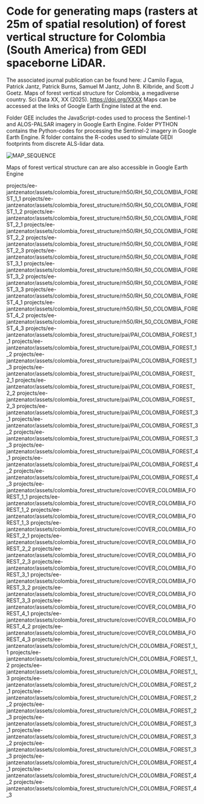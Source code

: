 # Code for generating maps (rasters at 25m of spatial resolution) of forest vertical structure for Colombia (South America) from GEDI spaceborne LiDAR.
The associated journal publication can be found here: J Camilo Fagua, Patrick Jantz, Patrick Burns, Samuel M Jantz, John B. Kilbride, and Scott J Goetz. Maps of forest vertical structure for Colombia, a megadiverse country. Sci Data XX, XX (2025). https://doi.org/XXXX Maps can be accessed at the links of Google Earth Engine listed at the end. 

Folder GEE includes the JavaScript-codes used to process the Sentinel-1 and ALOS-PALSAR imagery in Google Earth Engine. Folder PYTHON contains the Python-codes for processing the Sentinel-2 imagery in Google Earth Engine. R folder contains the R-codes used to simulate GEDI footprints from discrete ALS-lidar data.

![MAP_SEQUENCE](https://github.com/user-attachments/assets/d4cc9ad4-6ce5-42d3-b7b6-cd4e797915c2)

Maps of forest vertical structure can are also accessible in Google Earth Engine 


projects/ee-jantzenator/assets/colombia_forest_structure/rh50/RH_50_COLOMBIA_FOREST_1_1
projects/ee-jantzenator/assets/colombia_forest_structure/rh50/RH_50_COLOMBIA_FOREST_1_2
projects/ee-jantzenator/assets/colombia_forest_structure/rh50/RH_50_COLOMBIA_FOREST_2_1
projects/ee-jantzenator/assets/colombia_forest_structure/rh50/RH_50_COLOMBIA_FOREST_2_2
projects/ee-jantzenator/assets/colombia_forest_structure/rh50/RH_50_COLOMBIA_FOREST_2_3
projects/ee-jantzenator/assets/colombia_forest_structure/rh50/RH_50_COLOMBIA_FOREST_3_1
projects/ee-jantzenator/assets/colombia_forest_structure/rh50/RH_50_COLOMBIA_FOREST_3_2
projects/ee-jantzenator/assets/colombia_forest_structure/rh50/RH_50_COLOMBIA_FOREST_3_3
projects/ee-jantzenator/assets/colombia_forest_structure/rh50/RH_50_COLOMBIA_FOREST_4_1
projects/ee-jantzenator/assets/colombia_forest_structure/rh50/RH_50_COLOMBIA_FOREST_4_2
projects/ee-jantzenator/assets/colombia_forest_structure/rh50/RH_50_COLOMBIA_FOREST_4_3
projects/ee-jantzenator/assets/colombia_forest_structure/pai/PAI_COLOMBIA_FOREST_1_1
projects/ee-jantzenator/assets/colombia_forest_structure/pai/PAI_COLOMBIA_FOREST_1_2
projects/ee-jantzenator/assets/colombia_forest_structure/pai/PAI_COLOMBIA_FOREST_1_3
projects/ee-jantzenator/assets/colombia_forest_structure/pai/PAI_COLOMBIA_FOREST_2_1
projects/ee-jantzenator/assets/colombia_forest_structure/pai/PAI_COLOMBIA_FOREST_2_2
projects/ee-jantzenator/assets/colombia_forest_structure/pai/PAI_COLOMBIA_FOREST_2_3
projects/ee-jantzenator/assets/colombia_forest_structure/pai/PAI_COLOMBIA_FOREST_3_1
projects/ee-jantzenator/assets/colombia_forest_structure/pai/PAI_COLOMBIA_FOREST_3_2
projects/ee-jantzenator/assets/colombia_forest_structure/pai/PAI_COLOMBIA_FOREST_3_3
projects/ee-jantzenator/assets/colombia_forest_structure/pai/PAI_COLOMBIA_FOREST_4_1
projects/ee-jantzenator/assets/colombia_forest_structure/pai/PAI_COLOMBIA_FOREST_4_2
projects/ee-jantzenator/assets/colombia_forest_structure/pai/PAI_COLOMBIA_FOREST_4_3
projects/ee-jantzenator/assets/colombia_forest_structure/cover/COVER_COLOMBIA_FOREST_1_1
projects/ee-jantzenator/assets/colombia_forest_structure/cover/COVER_COLOMBIA_FOREST_1_2
projects/ee-jantzenator/assets/colombia_forest_structure/cover/COVER_COLOMBIA_FOREST_1_3
projects/ee-jantzenator/assets/colombia_forest_structure/cover/COVER_COLOMBIA_FOREST_2_1
projects/ee-jantzenator/assets/colombia_forest_structure/cover/COVER_COLOMBIA_FOREST_2_2
projects/ee-jantzenator/assets/colombia_forest_structure/cover/COVER_COLOMBIA_FOREST_2_3
projects/ee-jantzenator/assets/colombia_forest_structure/cover/COVER_COLOMBIA_FOREST_3_1
projects/ee-jantzenator/assets/colombia_forest_structure/cover/COVER_COLOMBIA_FOREST_3_2
projects/ee-jantzenator/assets/colombia_forest_structure/cover/COVER_COLOMBIA_FOREST_3_3
projects/ee-jantzenator/assets/colombia_forest_structure/cover/COVER_COLOMBIA_FOREST_4_1
projects/ee-jantzenator/assets/colombia_forest_structure/cover/COVER_COLOMBIA_FOREST_4_2
projects/ee-jantzenator/assets/colombia_forest_structure/cover/COVER_COLOMBIA_FOREST_4_3
projects/ee-jantzenator/assets/colombia_forest_structure/ch/CH_COLOMBIA_FOREST_1_1
projects/ee-jantzenator/assets/colombia_forest_structure/ch/CH_COLOMBIA_FOREST_1_2
projects/ee-jantzenator/assets/colombia_forest_structure/ch/CH_COLOMBIA_FOREST_1_3
projects/ee-jantzenator/assets/colombia_forest_structure/ch/CH_COLOMBIA_FOREST_2_1
projects/ee-jantzenator/assets/colombia_forest_structure/ch/CH_COLOMBIA_FOREST_2_2
projects/ee-jantzenator/assets/colombia_forest_structure/ch/CH_COLOMBIA_FOREST_2_3
projects/ee-jantzenator/assets/colombia_forest_structure/ch/CH_COLOMBIA_FOREST_3_1
projects/ee-jantzenator/assets/colombia_forest_structure/ch/CH_COLOMBIA_FOREST_3_2
projects/ee-jantzenator/assets/colombia_forest_structure/ch/CH_COLOMBIA_FOREST_3_3
projects/ee-jantzenator/assets/colombia_forest_structure/ch/CH_COLOMBIA_FOREST_4_1
projects/ee-jantzenator/assets/colombia_forest_structure/ch/CH_COLOMBIA_FOREST_4_2
projects/ee-jantzenator/assets/colombia_forest_structure/ch/CH_COLOMBIA_FOREST_4_3
